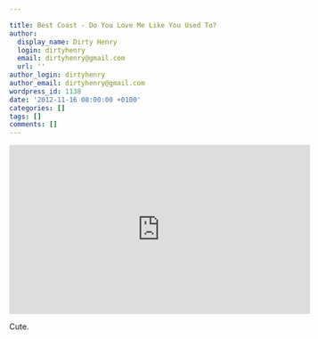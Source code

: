 ```yaml
---

title: Best Coast - Do You Love Me Like You Used To?
author:
  display_name: Dirty Henry
  login: dirtyhenry
  email: dirtyhenry@gmail.com
  url: ''
author_login: dirtyhenry
author_email: dirtyhenry@gmail.com
wordpress_id: 1138
date: '2012-11-16 08:00:00 +0100'
categories: []
tags: []
comments: []
---
```

<iframe width="540" height="304" src="http://www.youtube.com/embed/0YNJ56XJuho" frameborder="0" allowfullscreen></iframe>

Cute.
